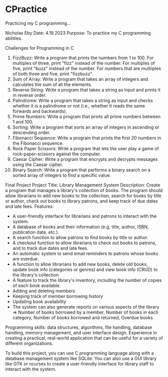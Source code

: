 # CPractice
 Practicing my C programming...


Nicholas Eby
Date: 4.19.2023
Purpose: To practice my C programming abilities.

Challenges for Programming in C
1. FizzBuzz: Write a program that prints the numbers from 1 to 100. For multiples of three, print "fizz" instead of the number. 
For multiples of five, print "buzz" instead of the number. For numbers that are multiiples of both three and five, print "fizzbuzz".
2. Sum of Array: Write a program that takes an array of integers and calculates the sum of all the elements.
3. Reverse String: Write a program that takes a string as input and prints it in reverse order.
4. Palindrome: Write a program that takes a string as input and checks whether it is a palindrome or not (i.e., whether it reads the same forwards and backwards).
5. Prime Numbers: Write a program that prints all prime numbers between 1 and 100.
6. Sorting: Write a program that sorts an array of integers in ascending or descending order.
7. Fibonacci Sequence: Write a program that prints the first 20 numbers in the Fibonacci sequence.
8. Rock Paper Scissors: Write a program that lets the user play a game of rock-paper-scissors against the computer.
9. Caesar Cipher: Write a program that encrypts and decrypts messages using the Caesar cipher.
10. Binary Search: Write a program that performs a binary search on a sorted array of integers to find a specific value.


Final Project
Project Title: Library Management System
Description: Create a program that manages a library's collection of books. The program should allow librarians to add new books to the collection, 
search for books by title or author, check out books to library patrons, and keep track of due dates and late fees.
Features:
* A user-friendly interface for librarians and patrons to interact with the system.
* A database of books and their information (e.g. title, author, ISBN, publication date, etc.).
* A search function to allow patrons to find books by title or author.
* A checkout function to allow librarians to check out books to patrons, and to track due dates and late fees.
* An automatic system to send email reminders to patrons whose books are overdue.
* A function to allow librarians to add new books, delete old books, update book info (categories or genres) and view book info (CRUD) to the library's collection.
* A feature to track the library's inventory, including the number of copies of each book available.
* Adding and deleting members
* Keeping track of member borrowing history
* Updating book availability
* The system can also generate reports on various aspects of the library => Number of books borrowed by a member, Number of books in each category, Number of books borrowed and returned, Overdue books

Programming skills: data structures, algorithms, file handling, database handling, memory management, and user interface design. 
Experience in creating a practical, real-world application that can be useful for a variety of different organizations.

To build this project, you can use C programming language along with a database management system like SQLite. 
You can also use a GUI library like GTK or ncurses to create a user-friendly interface for library staff to interact with the system.
